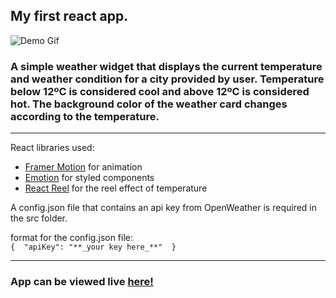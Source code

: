 ## My first react app. 

![Demo Gif](https://media.giphy.com/media/fxetdN1CurOIo3CnCN/giphy.gif)

### A simple weather widget that displays the current temperature and weather condition for a city provided by user. Temperature below 12ºC is considered cool and above 12ºC is considered hot. The background color of the weather card changes according to the temperature.
---
React libraries used:
- [Framer Motion](https://www.framer.com/motion/) for animation
- [Emotion](https://emotion.sh/docs/styled) for styled components
- [React Reel](https://www.npmjs.com/package/react-reel) for the reel effect of temperature

A config.json file that contains an api key from OpenWeather is required in the src folder.  

format for the config.json file:  
`{ 
    "apiKey": "**_your key here_**" 
 }`

---

### App can be viewed live [here!](https://thor.net.nait.ca/~msandhu1/weather/)
